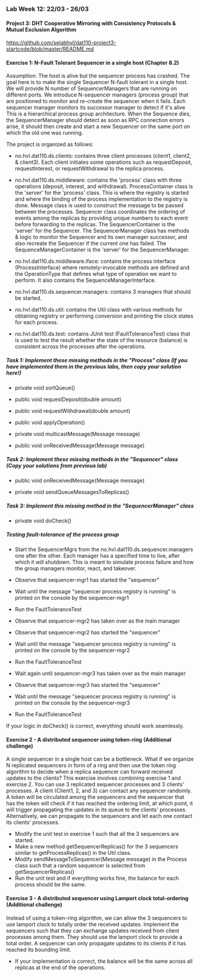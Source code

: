 ### Lab Week 12: 22/03 - 26/03

#### Project 3: DHT Cooperative Mirroring with Consistency Protocols & Mutual Exclusion Algorithm
https://github.com/selabhvl/dat110-project3-startcode/blob/master/README.md


#### Exercise 1: N-Fault Tolerant Sequencer in a single host (Chapter 8.2)

Assumption: The host is alive but the sequencer process has crashed.
The goal here is to make the single Sequencer N-fault tolerant in a single host. We will provide N number of SequencerManagers that are running on different ports.
We introduce N-sequencer managers (process group) that are positioned to monitor and re-create the sequencer when it fails. Each sequencer manager monitors its successor manager to detect if it's alive
This is a hierarchical process group architecture.
When the Sequence dies, the SequencerManager should detect as soon as RPC connection errors arise, it should then create and start a new Sequencer on the same port on which the old one was running.

The project is organized as follows:

- no.hvl.dat110.ds.clients: contains three client processes (client1, client2, & client3). Each client initiates some operations such as requestDeposit, requestInterest, or requestWithdrawal to the replica process. 

- no.hvl.dat110.ds.middleware: contains the 'process' class with three operations (deposit, interest, and withdrawal). ProcessContainer class is the 'server' for the 'process' class. This is where the registry is started and where the binding of the process implementation to the registry is done. Message class is used to construct the message to be passed between the processes. Sequencer class coordinates the ordering of events among the replicas by providing unique numbers to each event before forwarding to the replicas. The SequencerContainer is the 'server' for the Sequencer. The SequencerManager class has methods & logic to monitor the Sequencer and its own manager successor, and also recreate the Sequencer if the current one has failed. The SequenceManagerContainer is the 'server' for the SequencerManager.

- no.hvl.dat110.ds.middleware.iface: contains the process interface (ProcessInterface) where remotely-invocable methods are defined and the OperationType that defines what type of operation we want to perform. It also contains the SequenceManagerInterface.

- no.hvl.dat110.ds.sequencer.managers: contains 3 managers that should be started.

- no.hvl.dat110.ds.util: contains the Util class with various methods for obtaining registry or performing conversion and printing the clock states for each process.

- no.hvl.dat110.ds.test: contains JUnit test (FaultToleranceTest) class that is used to test the result whether the state of the resource (balance) is consistent across the processes after the operations.


##### Task 1: Implement these missing methods in the "Process" class (If you have implemented them in the previous labs, then copy your solution here!)

- private void sortQueue()

- public void requestDeposit(double amount)

- public void requestWithdrawal(double amount)

- public void applyOperation()

- private void multicastMessage(Message message)

- public void onReceivedMessage(Message message)

##### Task 2: Implement these missing methods in the "Sequencer" class (Copy your solutions from previous lab)

- public void onReceivedMessage(Message message)

- private void sendQueueMessagesToReplicas()

##### Task 3: Implement this missing method in the "SequencerManager" class

- private void doCheck()

##### Testing fault-tolerance of the process group

- Start the SequencerMgrs from the no.hvl.dat110.ds.sequencer.managers one after the other. Each manager has a specified time to live, after which it will shutdown. This is meant to simulate process failure and how the group managers monitor, react, and takeover.
- Observe that sequencer-mgr1 has started the "sequencer"
- Wait until the message "sequencer process registry is running" is printed on the console by the sequencer-mgr1
- Run the FaultToleranceTest

- Observe that sequencer-mgr2 has taken over as the main manager
- Observe that sequencer-mgr2 has started the "sequencer"
- Wait until the message "sequencer process registry is running" is printed on the console by the sequencer-mgr2
- Run the FaultToleranceTest

- Wait again until sequencer-mgr3 has taken over as the main manager
- Observe that sequencer-mgr3 has started the "sequencer"
- Wait until the message "sequencer process registry is running" is printed on the console by the sequencer-mgr3
- Run the FaultToleranceTest

If your logic in doCheck() is correct, everything should work seamlessly.

#### Exercise 2 - A distributed sequencer using token-ring (Additional challenge)
A single sequencer in a single host can be a bottleneck. What if we organize N replicated sequencers in form of a ring and then use the token ring algorithm to decide when a replica sequencer can forward received updates to the clients?
This exercise involves combining exercise 1 and exercise 2. You can use 3 replicated sequencer processes and 3 clients' processes. A client (Client1, 2, and 3) can contact any sequencer randomly.
A token will be circulated among the sequencers and the sequencer that has the token will check if it has reached the ordering limit, at which point, it will trigger propagating the updates in its queue to the clients' processes. Alternatively, we can propagate to the sequencers and let each one contact its clients' processes.
- Modify the unit test in exercise 1 such that all the 3 sequencers are started.
- Make a new method getSequencerReplicas() for the 3 sequencers similar to getProcessReplicas() in the Util class.
- Modify sendMessageToSequencer(Message message) in the Process class such that a random sequencer is selected from getSequencerReplicas()
- Run the unit test and if everything works fine, the balance for each process should be the same.

#### Exercise 3 - A distributed sequencer using Lamport clock total-ordering (Additional challenge)
Instead of using a token-ring algorithm, we can allow the 3 sequencers to use lamport clock to totally order the received updates.
Implement the sequencers such that they can exchange updates received from client processes among them. They should use the lamport clock to provide a total order.
A sequencer can only propagate updates to its clients if it has reached its bounding limit. 

- If your implementation is correct, the balance will be the same across all replicas at the end of the operations.
